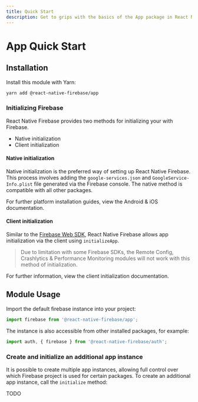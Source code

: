 ```yaml
---
title: Quick Start
description: Get to grips with the basics of the App package in React Native Firebase
---
```


# App Quick Start

## Installation

Install this module with Yarn:

```bash
yarn add @react-native-firebase/app
```

### Initializing Firebase

React Native Firebase provides two methods for initializing your with Firebase.

- Native initialization
- Client initialization

#### Native initialization

Native initialization is the preferred way of setting up React Native Firebase. This process involves adding the 
`google-services.json` and `GoogleService-Info.plist` file generated via the Firebase console. The native method
is compatible with all other packages.

For further platform installation guides, view the <Anchor version group href="/android">Android</Anchor> & 
<Anchor version group href="/ios">iOS</Anchor> documentation.

#### Client initialization

Similar to the [Firebase Web SDK](https://www.npmjs.com/package/firebase), React Native Firebase allows app 
initialization via the client using `initializeApp`. 

> Due to limitation with some Firebase SDKs, the Remote Config, Crashlytics & Performance Monitoring modules will not work with this method of initialization. 

For further information, view the <Anchor version group href="/client-initialization">client initialization</Anchor>
documentation.

## Module Usage

Import the default firebase instance into your project:

```js
import firebase from '@react-native-firebase/app';
``` 

The instance is also accessible from other installed packages, for example:

 ```js
import auth, { firebase } from '@react-native-firebase/auth';
 ```

### Create and initialize an additional app instance

It is possible to create multiple app instances, allowing full control over which Firebase project is used
for certain packages. To create an additional app instance, call the `initialize` method:

TODO
